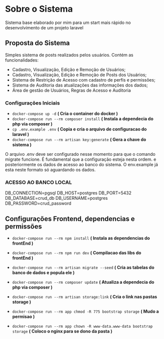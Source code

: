 # Sobre o Sistema

Sistema base elaborado por mim para um start mais rápido no desenvolvimento de um projeto laravel

## Proposta do Sistema

Simples sistema de posts realizados pelos usuários. Contém as funcionalidades:

- Cadastro, Visualização, Edição e Remoção de Usuários;
- Cadastro, Visualização, Edição e Remoção de Posts dos Usuários;
- Sistema de Restrição de Acesso com cadastro de perfis e permissões;
- Sistema de Auditoria das atualizações das informações dos dados;
- Área de gestão de Usuários, Regras de Acesso e Auditoria


### Configurações Iniciais

- `docker-compose up -d`    **( Cria o container do docker )**
- `docker-compose run --rm composer install` **( Instala a dependecia do php via composer )**
- `cp .env.example .env` **( Copia e cria o arquivo de configuracao do laravel )**
- `docker-compose run --rm artisan key:generate` **( Gera a chave do sistema )**

O arquivo .env deve ser configurado nesse momento para que o comando migrate funcione.
É fundamental que a configuração esteja nesta ordem.
e posteriormente os dados de acesso ao banco do sistema. O env.example já esta neste formato só 
aguardando os dados.

### ACESSO AO BANCO LOCAL

DB_CONNECTION=pgsql
DB_HOST=postgres
DB_PORT=5432
DB_DATABASE=crud_db
DB_USERNAME=postgres
DB_PASSWORD=crud_password

## Configurações Frontend, dependencias e permissões 


- `docker-compose run --rm npm install` **( Instala as dependencias do frontEnd )**
- `docker-compose run --rm npm run dev` **( Compilacao das libs do frontEnd )**

- `docker-compose run --rm artisan migrate --seed` **( Cria as tabelas do banco de dados e popula ele )**

- `docker-compose run --rm composer update` **( Atualiza a dependecia do php via composer )**

- `docker-compose run --rm artisan storage:link` **( Cria o link nas pastas storage )**

- `docker-compose run --rm app chmod -R 775 bootstrap storage` **( Mudo a permisao )**
- `docker-compose run --rm app chown -R www-data.www-data bootstrap storage` **( Coloco o nginx para se dono da pasta )**
